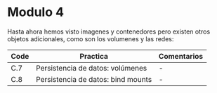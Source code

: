 # Modulo 4

Hasta ahora hemos visto imagenes y contenedores pero existen otros objetos adicionales, como son los volumenes y las redes:

| Code | Practica | Comentarios
| ---- | -------- | --
|C.7 | Persistencia de datos: volúmenes | -
|C.8 | Persistencia de datos: bind mounts | -